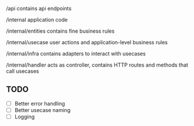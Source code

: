 /api
contains api endpoints

/internal
application code

/internal/entities
contains fine business rules

/internal/usecase
user actions and application-level business rules

/internal/infra
contains adapters to interact with usecases

/internal/handler
acts as controller, contains HTTP routes and methods that call usecases

## TODO

- [ ] Better error handling
- [ ] Better usecase naming
- [ ] Logging

